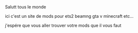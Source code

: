 Salutt tous le monde


ici c'est un site de mods pour ets2 beamng gta v minecraft etc...

j'espére que vous aller trouver votre mods que il vous faut 
